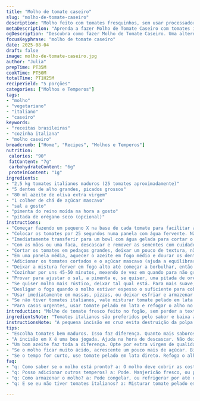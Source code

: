 ```yaml
---
title: "Molho de tomate caseiro"
slug: "molho-de-tomate-caseiro"
description: "Molho feito com tomates fresquinhos, sem usar processador, valorizando textura rústica e sabor natural. Usa tomates tipo italiana e alho fresco, refogado em azeite até engrossar no fogo baixo. Ajuda evitar acidez e lembra molho feito à mão como nas cozinhas brasileiras. Ideal para massas, pizzas e pratos vegetarianos, sem glúten, laticínios ou ovos. Serve bastante, temperado só no final pra ajustar sal e pimenta conforme gosto. Técnica ancestral que agarra o aroma e a cor do tomate no ponto certo."
metaDescription: "Aprenda a fazer Molho de Tomate Caseiro com tomates italianos e alho. Receitas autênticas que trazem sabor e textura rústica para sua cozinha."
ogDescription: "Descubra como fazer Molho de Tomate Caseiro. Uma alternativa simples e deliciosa para massas, pizzas e pratos vegetarianos."
focusKeyphrase: "molho de tomate caseiro"
date: 2025-08-04
draft: false
image: molho-de-tomate-caseiro.jpg
author: "Julia"
prepTime: PT35M
cookTime: PT50M
totalTime: PT1H25M
recipeYield: "5 porções"
categories: ["Molhos e Temperos"]
tags:
- "molho"
- "vegetariano"
- "italiano"
- "caseiro"
keywords:
- "receitas brasileiras"
- "cozinha italiana"
- "molho caseiro"
breadcrumb: ["Home", "Recipes", "Molhos e Temperos"]
nutrition: 
 calories: "90"
 fatContent: "7g"
 carbohydrateContent: "6g"
 proteinContent: "1g"
ingredients:
- "2,5 kg tomates italianos maduros (25 tomates aproximadamente)"
- "5 dentes de alho grandes, picados grossos"
- "80 ml azeite de oliva extra virgem"
- "1 colher de chá de açúcar mascavo"
- "sal a gosto"
- "pimenta do reino moída na hora a gosto"
- "pitada de orégano seco (opcional)"
instructions:
- "Começar fazendo um pequeno X na base de cada tomate para facilitar a retirada da casca."
- "Colocar os tomates por 25 segundos numa panela com água fervente. Não exagerar no tempo, só até a pele estourar um pouco."
- "Imediatamente transferir para um bowl com água gelada para cortar o cozimento e facilitar na hora de tirar a pele."
- "Com as mãos ou uma faca, descascar e remover as sementes com cuidado para evitar acidez indesejada no molho."
- "Cortar os tomates em pedaços grandes, deixar um pouco de textura, não precisa virar um purê."
- "Em uma panela média, aquecer o azeite em fogo médio e dourar os dentes de alho picados mexendo sempre para não queimar – o aroma já avisa quando está na hora de seguir."
- "Adicionar os tomates cortados e o açúcar mascavo (ajuda a equilibrar a acidez e realça a doçura natural). Misturar bem."
- "Deixar a mistura ferver em fogo alto até começar a borbulhar, então reduzir para fogo baixo, mantendo um leve borbulhar que tenha ritmo, sem pressa."
- "Cozinhar por uns 45-50 minutos, mexendo de vez em quando para não grudar no fundo da panela. O molhinho começa a encorpar, a cor fica mais intensa – textura diz muito aqui."
- "Provar para ajustar o sal, a pimenta e, se quiser, uma pitada de orégano para um toque herbal, coisa simples, nada que encubra o tomate."
- "Se quiser molho mais rústico, deixar tal qual está. Para mais suave, pode amassar com o pegador de batatas antes de desligar o fogo. Não recomendo liquidificador, perde a alma do molho."
- "Desligar o fogo quando o molho estiver espesso o suficiente para cobrir as costas de uma colher sem escorrer rápido. Nem duro nem aguado."
- "Usar imediatamente em massas, pizzas, ou deixar esfriar e armazenar refrigerado por até 4 dias ou congelar."
- "Se não tiver tomates italianos, vale misturar tomate pelado em lata (sem tempero) para garantir doçura, mas frescos são melhor. O alho pode ser substituído por chalotas ou cebolas finamente picadas, muda o sabor mas funciona."
- "Para casos urgentes, usar tomate pelado em lata e refogar o alho no azeite, depois juntar o tomate direto para ganhar tempo, mas é outra história."
introduction: "Molho de tomate fresco feito no fogão, sem perder a textura e o sabor natural do fruto. Quem cozinha sabe que abrir mão do robot faz o molho ganhar alma, textura mais artesanal e controle fino. Tomates italianos são protagonistas por serem mais carnudos e menos aquosos, reduzindo aquela aguada chata. Cozinhar devagar permite liberar os açúcares naturais e tirar a acidez que incomoda sem usar conservantes ou produtos industrializados. O alho na medida certa aparece perfumando tudo, junto do azeite generoso para um molho que gruda na massa. Recorrer ao açúcar mascavo é truque simples e antigo para evitar amargor, especialmente se tomates ainda não estiverem nos seus 100%. A textura deve estar firme mas suculenta, nada de virar caldo."
ingredientsNote: "Tomates italianos são preferidos pelo sabor e baixa acidez. Se usar outros tipos, ajustes no tempo de cozimento podem ser necessários para reduzir água e acidez. O alho deve ser fresco e picado grosseiramente para liberar aroma sem virar pasta amarga – evite triturar. Azeite deve ser de qualidade, pois influencia diretamente no sabor final; um azeite vegetal ou óleo de girassol enfraquece o perfil do molho. O açúcar mascavo pode ser omitido, mas ajuda a balancear acidez em tomates menos maduros. Sal e pimenta só no fim para não interferir na cocção e sabor do tomate. Orégano é opcional e fresco, só pra quem gosta do cheirinho herbal, mas não é tradicional estrita."
instructionsNote: "A pequena incisão em cruz evita destruição da polpa na fervura e facilita na retirada da pele. Água congelada para choque térmico evita cozimento excessivo, mantendo firmeza do tomate. Pelar é fundamental pra textura e evitar pedaços muito duros. Cortar os tomates em pedaços grandes evita excesso de liquefação e mantém textura na medida. Refogar o alho antes libera aroma, essencial para camada de sabor. Cozinhar em fogo baixo é arte: fogo alto perde líquido rápido demais e cozinha desigual, fogo baixo prolonga extração de sabores. Mexer com colher de pau de vez em quando evita que grude e queime. Textura ao final é como ponto de molho: deve cobrir as costas da colher, criando uma película, sem escorrer rápido demais. Provar é a melhor técnica para ajustar sal e pimenta. Se molho estiver muito ácido, um pouco mais de açúcar ou um toque de bicarbonato na pausa funcionam. Nem sempre é sobre tempo, é sobre sentir."
tips:
- "Escolha tomates bem maduros. Isso faz diferença. Quanto mais saborosos, melhor o molho. Tomates italianos são carnudos, menos água. Se não tiver, vá de pelado em lata sem tempero. Alho fresco é essencial; evite o em pó."
- "A incisão em X é uma boa jogada. Ajuda na hora de descascar. Não deixe os tomates na água fervente por muito tempo. O choque térmico, com água gelada, é importante. Mantém a textura, evita que cozinhem demais."
- "Um bom azeite faz toda a diferença. Opte por extra virgem de qualidade. O sabor realça o molho. Evite óleos vegetais. O açúcar mascavo, mesmo sendo opcional, equilibra acidez. Mas com tomates bem maduros, pode pular isso."
- "Se o molho ficar muito ácido, acrescente um pouco mais de açúcar. Bicarbonato é outra alternativa. Trabalhe sempre o sal e a pimenta ao final. Assim, não interfere na cocção. Textura é tudo. Deve grudar na colher; não escorregar."
- "Se o tempo for curto, use tomate pelado em lata direto. Refoga o alho antes de colocar o tomate. Isso facilita, mas não vai ter o mesmo sabor do molho fresco, claro. Cozinhar em fogo baixo é arte. Não apresse."
faq:
- "q: Como saber se o molho está pronto? a: O molho deve cobrir as costas da colher. Textura bem espessa. Observe a cor; deve estar intensa. Siga sua intuição."
- "q: Posso adicionar outros temperos? a: Pode. Manjericão fresco, ou pimenta calabresa vão bem. Mas cuidado para não sobrecarregar o sabor do tomate. Simplicidade é chave."
- "q: Como armazenar o molho? a: Pode congelar, ou refrigerar por até quatro dias. Se congelar, use potes herméticos. Não armazene demais; sempre melhor fresco."
- "q: E se eu não tiver tomates italianos? a: Misturar tomate pelado em lata é uma opção. Mas, frescos são sempre melhores. Ajuste o tempo de cozimento para não ficar aguado."

---
```

